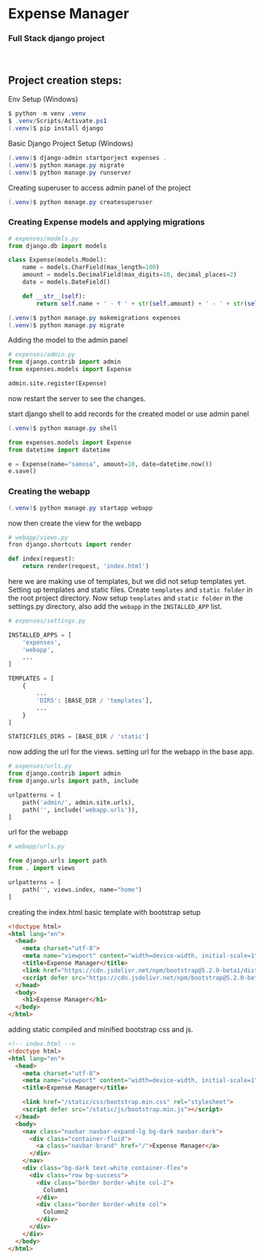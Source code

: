 # Expense Manager
### Full Stack django project

<br>

## Project creation steps:

Env Setup (Windows)
```Powershell
$ python -m venv .venv
$ .venv/Scripts/Activate.ps1
(.venv)$ pip install django
```

Basic Django Project Setup (Windows)
```Powershell
(.venv)$ django-admin startporject expenses .
(.venv)$ python manage.py migrate
(.venv)$ python manage.py runserver
```

Creating superuser to access admin panel of the project
```Powershell
(.venv)$ python manage.py createsuperuser
```

### Creating Expense models and applying migrations

```python
# expenses/models.py
from django.db import models

class Expense(models.Model):
    name = models.CharField(max_length=100)
    amount = models.DecimalField(max_digits=10, decimal_places=2)
    date = models.DateField()

    def __str__(self):
        return self.name + ' - ₹ ' + str(self.amount) + ' - ' + str(self.date)
```

```Powershell
(.venv)$ python manage.py makemigrations expenses
(.venv)$ python manage.py migrate
```

Adding the model to the admin panel
```python
# expenses/admin.py
from django.contrib import admin
from expenses.models import Expense

admin.site.register(Expense)
```
now restart the server to see the changes.


start django shell to add records for the created model or use admin panel
```Powershell
(.venv)$ python manage.py shell
```

```python
from expenses.models import Expense
from datetime import datetime

e = Expense(name="samosa", amount=10, date=datetime.now())
e.save()
```

### Creating the webapp

```Powershell
(.venv)$ python manage.py startapp webapp
```

now then create the view for the webapp
```python
# webapp/views.py
fron django.shortcuts import render

def index(request):
    return render(request, 'index.html')
```

here we are making use of templates, but we did not setup templates yet.
Setting up templates and static files.
Create `templates` and `static folder` in the root project directory.
Now setup `templates` and `static folder` in the settings.py directory, also add the `webapp` in the `INSTALLED_APP` list.

```python
# expenses/settings.py

INSTALLED_APPS = [
    'expenses',
    'webapp',
    ...
]

TEMPLATES = [
    {
        ...
        'DIRS': [BASE_DIR / 'templates'],
        ...
    }
]

STATICFILES_DIRS = [BASE_DIR / 'static']
```

now adding the url for the views.
setting url for the webapp in the base app.
```python
# expenses/urls.py
from django.contrib import admin
from django.urls import path, include

urlpatterns = [
    path('admin/', admin.site.urls),
    path('', include('webapp.urls')),
]
```

url for the webapp
```python
# webapp/urls.py

from django.urls import path
from . import views

urlpatterns = [
    path('', views.index, name="home")
]
```

creating the index.html basic template with bootstrap setup
```html
<!doctype html>
<html lang="en">
  <head>
    <meta charset="utf-8">
    <meta name="viewport" content="width=device-width, initial-scale=1">
    <title>Expense Manager</title>
    <link href="https://cdn.jsdelivr.net/npm/bootstrap@5.2.0-beta1/dist/css/bootstrap.min.css" rel="stylesheet" integrity="sha384-0evHe/X+R7YkIZDRvuzKMRqM+OrBnVFBL6DOitfPri4tjfHxaWutUpFmBp4vmVor" crossorigin="anonymous">
    <script defer src="https://cdn.jsdelivr.net/npm/bootstrap@5.2.0-beta1/dist/js/bootstrap.bundle.min.js" integrity="sha384-pprn3073KE6tl6bjs2QrFaJGz5/SUsLqktiwsUTF55Jfv3qYSDhgCecCxMW52nD2" crossorigin="anonymous"></script>
  </head>
  <body>
    <h1>Expense Manager</h1>
  </body>
</html>
```


adding static compiled and minified bootstrap css and js.

```html
<!-- index.html -->
<!doctype html>
<html lang="en">
  <head>
    <meta charset="utf-8">
    <meta name="viewport" content="width=device-width, initial-scale=1">
    <title>Expense Manager</title>

    <link href="/static/css/bootstrap.min.css" rel="stylesheet">
    <script defer src="/static/js/bootstrap.min.js"></script>
  </head>
  <body>
    <nav class="navbar navbar-expand-lg bg-dark navbar-dark">
      <div class="container-fluid">
        <a class="navbar-brand" href="/">Expense Manager</a>
      </div>
    </nav>
    <div class="bg-dark text-white container-flex">
      <div class="row bg-success">
        <div class="border border-white col-2">
          Column1
        </div>
        <div class="border border-white col">
          Column2
        </div>
      </div>
    </div>
  </body>
</html>
```